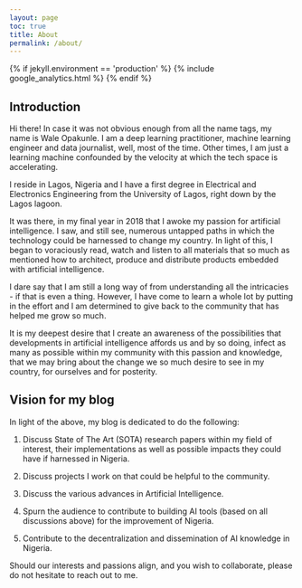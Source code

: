 ```yaml
---
layout: page
toc: true
title: About
permalink: /about/
---
```

{% if jekyll.environment == 'production' %}
{% include google_analytics.html %}
{% endif %}
## **Introduction**

Hi there! In case it was not obvious enough from all the name tags, my name is Wale Opakunle.
I am a deep learning practitioner, machine learning engineer and data journalist, well, most of the time. 
Other times, I am just a learning machine confounded by the velocity at which the tech space is accelerating. 

I reside in Lagos, Nigeria and I have a first degree in Electrical and Electronics Engineering from the University of Lagos, right down by the Lagos lagoon.

It was there, in my final year in 2018 that I awoke my passion for artificial intelligence. I saw, and still see, numerous untapped paths in which the technology could be harnessed to change my country. In light of this, I began to voraciously read, watch and listen to all materials that so much as mentioned how to architect, produce and distribute products embedded with artificial intelligence.

I dare say that I am still a long way of from understanding all the intricacies - if that is even a thing.
However, I have come to learn a whole lot by putting in the effort and I am determined to give back to the community that has helped me grow so much. 

It is my deepest desire that I create an awareness of the possibilities that developments in artificial intelligence affords us and by so doing, infect as many as possible within my community with this passion and knowledge, that we may bring about the change we so much desire to see in my country, for ourselves and for posterity.

## **Vision for my blog**

In light of the above, my blog is dedicated to do the following:

1. Discuss State of The Art (SOTA) research papers within my field of interest, their implementations as well as possible impacts they could have if harnessed in Nigeria.

1. Discuss projects I work on that could be helpful to the community.

1. Discuss the various advances in Artificial Intelligence.

1. Spurn the audience to contribute to building AI tools (based on all discussions above) for the improvement of Nigeria.

1. Contribute to the decentralization and dissemination of AI knowledge in Nigeria.



Should our interests and passions align, and you wish to collaborate, please do not hesitate to reach out to me.
